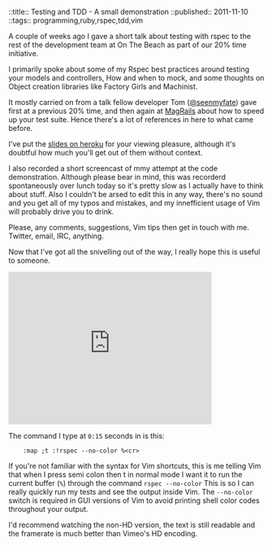 ::title::       Testing and TDD - A small demonstration
::published::   2011-11-10
::tags::        programming,ruby,rspec,tdd,vim

A couple of weeks ago I gave a short talk about testing with rspec to the rest of the development team at On The Beach as part of our 20% time initiative.

I primarily spoke about some of my Rspec best practices around testing your models and controllers, How and when to mock, and some thoughts on Object creation libraries like Factory Girls and Machinist.

It mostly carried on from a talk fellow developer Tom ([@seenmyfate](http://twitter.com/seenmyfate)) gave first at a previous 20% time, and then again at [MagRails](http://www.magrails.com) about how to speed up your test suite. Hence there's a lot of references in here to what came before.

I've put the [slides on heroku](http://google-time-matth.heroku.com) for your viewing pleasure, although it's doubtful how much you'll get out of them without context.

I also recorded a short screencast of mmy attempt at the code demonstration. Although please bear in mind, this was recorderd spontaneously over lunch today so it's pretty slow as I actually have to think about stuff. Also I couldn't be arsed to edit this in any way, there's no sound and you get all of my typos and mistakes, and my innefficient usage of Vim will probably drive you to drink.

Please, any comments, suggestions, Vim tips then get in touch with me. Twitter, email, IRC, anything.

Now that I've got all the snivelling out of the way, I really hope this is useful to someone.

<iframe src="http://player.vimeo.com/video/31908840?title=0&amp;byline=0&amp;portrait=0" width="400" height="300" frameborder="0" webkitAllowFullScreen allowFullScreen></iframe>

The command I type at `0:15` seconds in is this:

        :map ;t :!rspec --no-color %<cr>

If you're not familiar with the syntax for Vim shortcuts, this is me telling Vim that when I press semi colon then t in normal mode I want it to run the current buffer (`%`) through the command `rspec --no-color` This is so I can really quickly run my tests and see the output inside Vim. The `--no-color` switch is required in GUI versions of Vim to avoid printing shell color codes throughout your output.

I'd recommend watching the non-HD version, the text is still readable and the framerate is much better than Vimeo's HD encoding.
